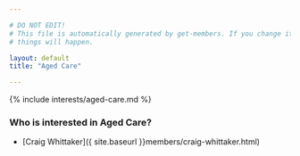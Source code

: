 ```yaml
---

# DO NOT EDIT!
# This file is automatically generated by get-members. If you change it, bad
# things will happen.

layout: default
title: "Aged Care"

---
```


{% include interests/aged-care.md %}

### Who is interested in Aged Care?


* [Craig Whittaker]({ site.baseurl }}members/craig-whittaker.html)
